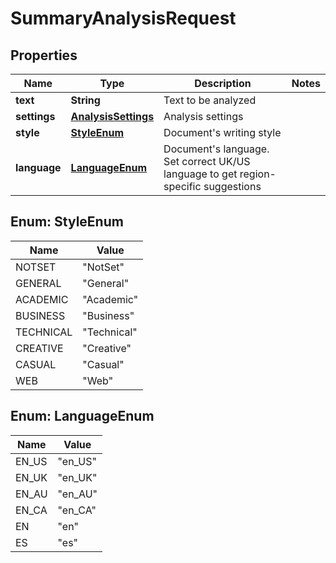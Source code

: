 
# SummaryAnalysisRequest

## Properties
Name | Type | Description | Notes
------------ | ------------- | ------------- | -------------
**text** | **String** | Text to be analyzed | 
**settings** | [**AnalysisSettings**](AnalysisSettings.md) | Analysis settings | 
**style** | [**StyleEnum**](#StyleEnum) | Document&#39;s writing style | 
**language** | [**LanguageEnum**](#LanguageEnum) | Document&#39;s language. Set correct UK/US language to get region-specific suggestions | 


<a name="StyleEnum"></a>
## Enum: StyleEnum
Name | Value
---- | -----
NOTSET | &quot;NotSet&quot;
GENERAL | &quot;General&quot;
ACADEMIC | &quot;Academic&quot;
BUSINESS | &quot;Business&quot;
TECHNICAL | &quot;Technical&quot;
CREATIVE | &quot;Creative&quot;
CASUAL | &quot;Casual&quot;
WEB | &quot;Web&quot;


<a name="LanguageEnum"></a>
## Enum: LanguageEnum
Name | Value
---- | -----
EN_US | &quot;en_US&quot;
EN_UK | &quot;en_UK&quot;
EN_AU | &quot;en_AU&quot;
EN_CA | &quot;en_CA&quot;
EN | &quot;en&quot;
ES | &quot;es&quot;



